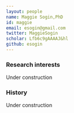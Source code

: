 ```yaml
---
layout: people
name: Maggie Sogin,PhD
id: maggie
email: esogin@gmail.com
twitter: MaggieSogin
scholar: Lfb6c9gAAAAJ&hl
github: esogin
---
```



### Research interests
Under construction

### History
Under construction
